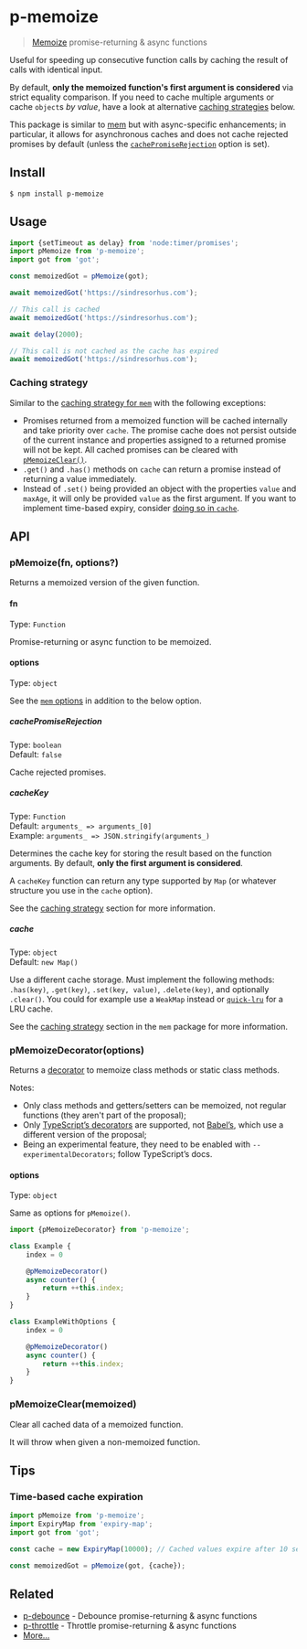 # p-memoize

> [Memoize](https://en.wikipedia.org/wiki/Memoization) promise-returning & async functions

Useful for speeding up consecutive function calls by caching the result of calls with identical input.

<!-- Please keep this section in sync with https://github.com/sindresorhus/mem/blob/main/readme.md -->

By default, **only the memoized function's first argument is considered** via strict equality comparison. If you need to cache multiple arguments or cache `object`s *by value*, have a look at alternative [caching strategies](#caching-strategy) below.

This package is similar to [mem](https://github.com/sindresorhus/mem) but with async-specific enhancements; in particular, it allows for asynchronous caches and does not cache rejected promises by default (unless the [`cachePromiseRejection`](#cachePromiseRejection) option is set).

## Install

```
$ npm install p-memoize
```

## Usage

```js
import {setTimeout as delay} from 'node:timer/promises';
import pMemoize from 'p-memoize';
import got from 'got';

const memoizedGot = pMemoize(got);

await memoizedGot('https://sindresorhus.com');

// This call is cached
await memoizedGot('https://sindresorhus.com');

await delay(2000);

// This call is not cached as the cache has expired
await memoizedGot('https://sindresorhus.com');
```

### Caching strategy

Similar to the [caching strategy for `mem`](https://github.com/sindresorhus/mem#options) with the following exceptions:

- Promises returned from a memoized function will be cached internally and take priority over `cache`. The promise cache does not persist outside of the current instance and properties assigned to a returned promise will not be kept. All cached promises can be cleared with [`pMemoizeClear()`](#pmemoizeclearfn).
- `.get()` and `.has()` methods on `cache` can return a promise instead of returning a value immediately.
- Instead of `.set()` being provided an object with the properties `value` and `maxAge`, it will only be provided `value` as the first argument. If you want to implement time-based expiry, consider [doing so in `cache`](#time-based-cache-expiration).

## API

### pMemoize(fn, options?)

Returns a memoized version of the given function.

#### fn

Type: `Function`

Promise-returning or async function to be memoized.

#### options

Type: `object`

See the [`mem` options](https://github.com/sindresorhus/mem#options) in addition to the below option.

##### cachePromiseRejection

Type: `boolean`\
Default: `false`

Cache rejected promises.

##### cacheKey

Type: `Function`\
Default: `arguments_ => arguments_[0]`\
Example: `arguments_ => JSON.stringify(arguments_)`

Determines the cache key for storing the result based on the function arguments. By default, **only the first argument is considered**.

A `cacheKey` function can return any type supported by `Map` (or whatever structure you use in the `cache` option).

See the [caching strategy](#caching-strategy) section for more information.

##### cache

Type: `object`\
Default: `new Map()`

Use a different cache storage. Must implement the following methods: `.has(key)`, `.get(key)`, `.set(key, value)`, `.delete(key)`, and optionally `.clear()`. You could for example use a `WeakMap` instead or [`quick-lru`](https://github.com/sindresorhus/quick-lru) for a LRU cache.

See the [caching strategy](https://github.com/sindresorhus/mem#caching-strategy) section in the `mem` package for more information.

### pMemoizeDecorator(options)

Returns a [decorator](https://github.com/tc39/proposal-decorators) to memoize class methods or static class methods.

Notes:

- Only class methods and getters/setters can be memoized, not regular functions (they aren't part of the proposal);
- Only [TypeScript’s decorators](https://www.typescriptlang.org/docs/handbook/decorators.html#parameter-decorators) are supported, not [Babel’s](https://babeljs.io/docs/en/babel-plugin-proposal-decorators), which use a different version of the proposal;
- Being an experimental feature, they need to be enabled with `--experimentalDecorators`; follow TypeScript’s docs.

#### options

Type: `object`

Same as options for `pMemoize()`.

```ts
import {pMemoizeDecorator} from 'p-memoize';

class Example {
	index = 0

	@pMemoizeDecorator()
	async counter() {
		return ++this.index;
	}
}

class ExampleWithOptions {
	index = 0

	@pMemoizeDecorator()
	async counter() {
		return ++this.index;
	}
}
```

### pMemoizeClear(memoized)

Clear all cached data of a memoized function.

It will throw when given a non-memoized function.

## Tips

### Time-based cache expiration

```js
import pMemoize from 'p-memoize';
import ExpiryMap from 'expiry-map';
import got from 'got';

const cache = new ExpiryMap(10000); // Cached values expire after 10 seconds

const memoizedGot = pMemoize(got, {cache});
```

## Related

- [p-debounce](https://github.com/sindresorhus/p-debounce) - Debounce promise-returning & async functions
- [p-throttle](https://github.com/sindresorhus/p-throttle) - Throttle promise-returning & async functions
- [More…](https://github.com/sindresorhus/promise-fun)
